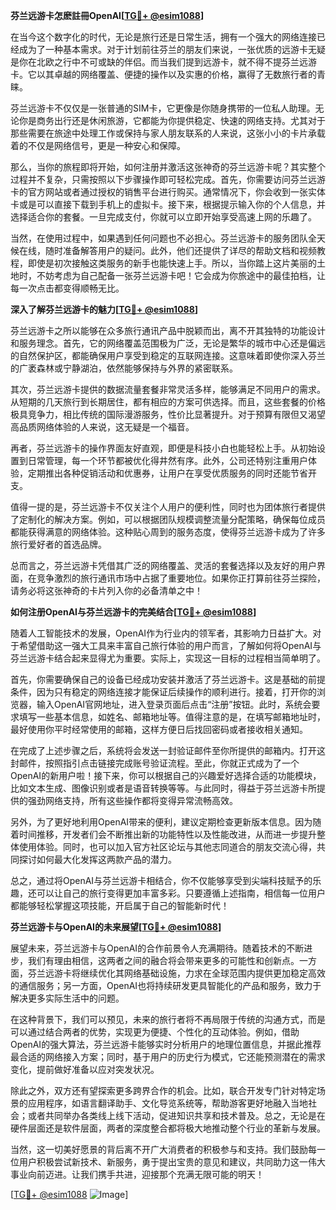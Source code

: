 **芬兰远游卡怎麽註冊OpenAI[[TG💪+ @esim1088](https://t.me/s/esim1088)]**

在当今这个数字化的时代，无论是旅行还是日常生活，拥有一个强大的网络连接已经成为了一种基本需求。对于计划前往芬兰的朋友们来说，一张优质的远游卡无疑是你在北欧之行中不可或缺的伴侣。而当我们提到远游卡，就不得不提芬兰远游卡。它以其卓越的网络覆盖、便捷的操作以及实惠的价格，赢得了无数旅行者的青睐。

芬兰远游卡不仅仅是一张普通的SIM卡，它更像是你随身携带的一位私人助理。无论你是商务出行还是休闲旅游，它都能为你提供稳定、快速的网络支持。尤其对于那些需要在旅途中处理工作或保持与家人朋友联系的人来说，这张小小的卡片承载着的不仅是网络信号，更是一种安心和保障。

那么，当你的旅程即将开始，如何注册并激活这张神奇的芬兰远游卡呢？其实整个过程并不复杂，只需按照以下步骤操作即可轻松完成。首先，你需要访问芬兰远游卡的官方网站或者通过授权的销售平台进行购买。通常情况下，你会收到一张实体卡或是可以直接下载到手机上的虚拟卡。接下来，根据提示输入你的个人信息，并选择适合你的套餐。一旦完成支付，你就可以立即开始享受高速上网的乐趣了。

当然，在使用过程中，如果遇到任何问题也不必担心。芬兰远游卡的服务团队全天候在线，随时准备解答用户的疑问。此外，他们还提供了详尽的帮助文档和视频教程，即使是初次接触这类服务的新手也能快速上手。所以，当你踏上这片美丽的土地时，不妨考虑为自己配备一张芬兰远游卡吧！它会成为你旅途中的最佳拍档，让每一次点击都变得顺畅无比。

**深入了解芬兰远游卡的魅力[[TG💪+ @esim1088](https://t.me/s/esim1088)]**

芬兰远游卡之所以能够在众多旅行通讯产品中脱颖而出，离不开其独特的功能设计和服务理念。首先，它的网络覆盖范围极为广泛，无论是繁华的城市中心还是偏远的自然保护区，都能确保用户享受到稳定的互联网连接。这意味着即使你深入芬兰的广袤森林或宁静湖泊，依然能够保持与外界的紧密联系。

其次，芬兰远游卡提供的数据流量套餐非常灵活多样，能够满足不同用户的需求。从短期的几天旅行到长期居住，都有相应的方案可供选择。而且，这些套餐的价格极具竞争力，相比传统的国际漫游服务，性价比显著提升。对于预算有限但又渴望高品质网络体验的人来说，这无疑是一个福音。

再者，芬兰远游卡的操作界面友好直观，即便是科技小白也能轻松上手。从初始设置到日常管理，每一个环节都被优化得井然有序。此外，公司还特别注重用户体验，定期推出各种促销活动和优惠券，让用户在享受优质服务的同时还能节省开支。

值得一提的是，芬兰远游卡不仅关注个人用户的便利性，同时也为团体旅行者提供了定制化的解决方案。例如，可以根据团队规模调整流量分配策略，确保每位成员都能获得满意的网络体验。这种贴心周到的服务态度，使得芬兰远游卡成为了许多旅行爱好者的首选品牌。

总而言之，芬兰远游卡凭借其广泛的网络覆盖、灵活的套餐选择以及友好的用户界面，在竞争激烈的旅行通讯市场中占据了重要地位。如果你正打算前往芬兰探险，请务必将这张神奇的卡片列入你的必备清单之中！

**如何注册OpenAI与芬兰远游卡的完美结合[[TG💪+ @esim1088](https://t.me/s/esim1088)]**

随着人工智能技术的发展，OpenAI作为行业内的领军者，其影响力日益扩大。对于希望借助这一强大工具来丰富自己旅行体验的用户而言，了解如何将OpenAI与芬兰远游卡结合起来显得尤为重要。实际上，实现这一目标的过程相当简单明了。

首先，你需要确保自己的设备已经成功安装并激活了芬兰远游卡。这是基础的前提条件，因为只有稳定的网络连接才能保证后续操作的顺利进行。接着，打开你的浏览器，输入OpenAI官网地址，进入登录页面后点击“注册”按钮。此时，系统会要求填写一些基本信息，如姓名、邮箱地址等。值得注意的是，在填写邮箱地址时，最好使用你平时经常使用的邮箱，这样方便日后找回密码或者接收相关通知。

在完成了上述步骤之后，系统将会发送一封验证邮件至你所提供的邮箱内。打开这封邮件，按照指引点击链接完成账号验证流程。至此，你就正式成为了一个OpenAI的新用户啦！接下来，你可以根据自己的兴趣爱好选择合适的功能模块，比如文本生成、图像识别或者是语音转换等等。与此同时，得益于芬兰远游卡所提供的强劲网络支持，所有这些操作都将变得异常流畅高效。

另外，为了更好地利用OpenAI带来的便利，建议定期检查更新版本信息。因为随着时间推移，开发者们会不断推出新的功能特性以及性能改进，从而进一步提升整体使用体验。同时，也可以加入官方社区论坛与其他志同道合的朋友交流心得，共同探讨如何最大化发挥这两款产品的潜力。

总之，通过将OpenAI与芬兰远游卡相结合，你不仅能够享受到尖端科技赋予的乐趣，还可以让自己的旅行变得更加丰富多彩。只要遵循上述指南，相信每一位用户都能够轻松掌握这项技能，开启属于自己的智能新时代！

**芬兰远游卡与OpenAI的未来展望[[TG💪+ @esim1088](https://t.me/s/esim1088)]**

展望未来，芬兰远游卡与OpenAI的合作前景令人充满期待。随着技术的不断进步，我们有理由相信，这两者之间的融合将会带来更多的可能性和创新点。一方面，芬兰远游卡将继续优化其网络基础设施，力求在全球范围内提供更加稳定高效的通信服务；另一方面，OpenAI也将持续研发更具智能化的产品和服务，致力于解决更多实际生活中的问题。

在这种背景下，我们可以预见，未来的旅行者将不再局限于传统的沟通方式，而是可以通过结合两者的优势，实现更为便捷、个性化的互动体验。例如，借助OpenAI的强大算法，芬兰远游卡能够实时分析用户的地理位置信息，并据此推荐最合适的网络接入方案；同时，基于用户的历史行为模式，它还能预测潜在的需求变化，提前做好准备以应对突发状况。

除此之外，双方还有望探索更多跨界合作的机会。比如，联合开发专门针对特定场景的应用程序，如语言翻译助手、文化导览系统等，帮助游客更好地融入当地社会；或者共同举办各类线上线下活动，促进知识共享和技术普及。总之，无论是在硬件层面还是软件层面，两者的深度整合都将极大地推动整个行业的革新与发展。

当然，这一切美好愿景的背后离不开广大消费者的积极参与和支持。我们鼓励每一位用户积极尝试新技术、新服务，勇于提出宝贵的意见和建议，共同助力这一伟大事业向前迈进。让我们携手共进，迎接那个充满无限可能的明天！

[[TG💪+ @esim1088](https://t.me/s/esim1088) ![Image](https://i.postimg.cc/4NQfJmqS/Snipaste-2025-05-13-00-14-12.png)]